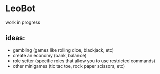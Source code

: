 # LeoBot
work in progress

## ideas:
- gambling (games like rolling dice, blackjack, etc)
- create an economy (bank, balance)
- role setter (specific roles that allow you to use restricted commands)
- other minigames (tic tac toe, rock paper scissors, etc)
